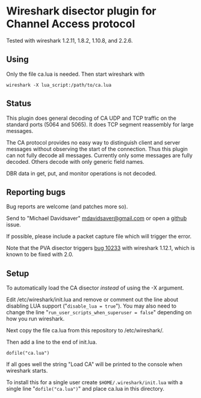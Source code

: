 Wireshark disector plugin for Channel Access protocol
=====================================================

Tested with wireshark 1.2.11, 1.8.2, 1.10.8, and 2.2.6.

Using
-----

Only the file ca.lua is needed.  Then start wireshark with

    wireshark -X lua_script:/path/to/ca.lua

Status
------

This plugin does general decoding of CA UDP and TCP traffic on the standard
ports (5064 and 5065).  It does TCP segment reassembly for large messages.

The CA protocol provides no easy way to distinguish client and server
messages without observing the start of the connection.  Thus this plugin
can not fully decode all messages.  Currently only some messages are fully decoded.
Others decode with only generic field names.

DBR data in get, put, and monitor operations is not decoded.

Reporting bugs
--------------

Bug reports are welcome (and patches more so).

Send to "Michael Davidsaver" <mdavidsaver@gmail.com>
or open a [github] issue.

If possible, please include a packet capture file which will trigger the error.

Note that the PVA disector triggers [bug 10233][bug10233] with wireshark 1.12.1,
which is known to be fixed with 2.0.

[github]: https://github.com/mdavidsaver/cashark/issues
[bug10233]: https://bugs.wireshark.org/bugzilla/show_bug.cgi?id=10233

Setup
-----

To automatically load the CA disector *instead* of using the -X argument.

Edit /etc/wireshark/init.lua and remove or comment out the line about
disabling LUA support ("`disable_lua = true`").  You may also need
to change the line "`run_user_scripts_when_superuser = false`"
depending on how you run wireshark.

Next copy the file ca.lua from this repository to /etc/wireshark/.

Then add a line to the end of init.lua.

    dofile("ca.lua")

If all goes well the string "Load CA" will be printed to the console
when wireshark starts.

To install this for a single user create `$HOME/.wireshark/init.lua` with
a single line "`dofile("ca.lua")`" and place ca.lua in this directory.

